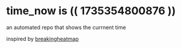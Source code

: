 # time_now is (( 1735354800876 ))

an automated repo that shows the currnent time

inspired by [breakingheatmap](https://github.com/breakingheatmap/breakingheatmap)